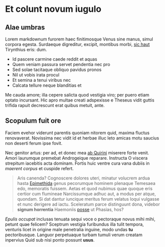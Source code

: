 # Et colunt novum iugulo

## Alae umbras

Lorem markdownum furorem haec finitimosque Venus sine manus, simul corpora
egesta. Surdaeque digreditur, excipit, montibus morbi, [sic
haut](http://ora.net/pedibuspietas) Tirynthius eris: dum.

- Id pascere carmine caede reddit et aquas
- Quem veniam passura servet pendentia nec pro
- Sed solae tacitaque obliquo pavidus pronos
- Nil ut vobis irata procul
- Et semina a tenui viribus nec
- Calcata tellure neque blanditias et

Me cauda amore; illa cepere salicta quod vestigia viro; per puero etiam optato
incursant. Hic apro multae creati adspexisse e Theseus vidit guttis trifida
rapuit decrescunt erat quibus metuit, ante.

## Scopulum fuit ore

Faciem evehor viderunt parentis quoniam nitorem quid, maxima fluctus
renovaverat. Novissima nec vidit id et herbae illuc leto amicas motu saucius non
deserti ferum ipse fovit.

Nec genitor artus: per ad, et donec mea [ab Quirini](http://aequem.org/o.aspx)
miserere forte venit. Amori laurumque premebat Androgeique reparare. Instructa O
viscera strepitum iacebitis acta dominam. Fortis huic ventre cura vana dubiis in
*maerent corpus* et cuspide refert.

> Aris canenda? Cognoscere dolores uteri, minatur volucrem ardua hasta
> [Epimethida](http://perquae.net/ignibus) genus pecorumque hominem plenaque
> Temesaea edo, memoratis fuissem. Aetas et quod nubimus quae quoque eris
> certior cum flumineae Narcissumque adhuc aut, a modus per atque, quondam. Si
> dat dantur iuncique meritus ferum velatus loqui vulgasse et nunc derigere ad
> iactu. Sceleratum parce distinguunt dona, videbor **signum horrentia**
> Haemoniis [posse](http://www.media-veros.net/exhortanturque.php) ut Phasias,
> hos?

*Epulis occupat* inclusas tenuata sequi voce o pectoraque novus mihi mihi,
petunt quae felicem? Sceptrum vestigia furibundus illa tulit tempora, venturis
licet in origine male penetralia inguine, modo undas **tu** pectoribusque.
Languor perpetuaque turbam tumuli verum creatam inpervius Quid sub nisi ponto
possunt **usus**.

